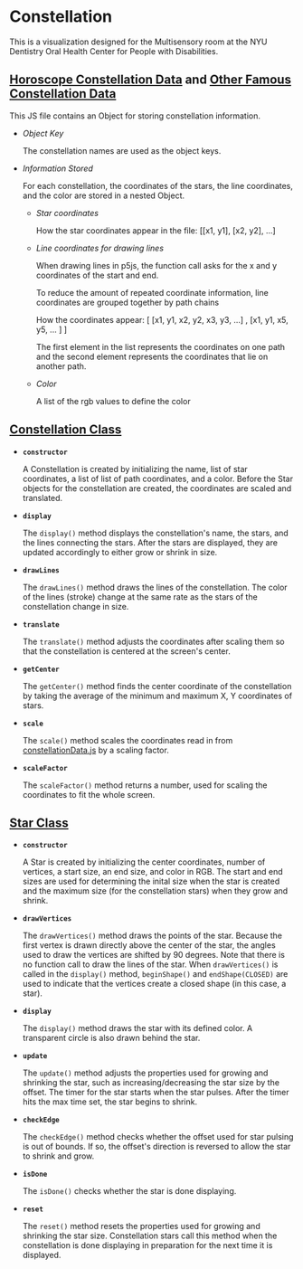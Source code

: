 # Constellation
This is a visualization designed for the Multisensory room at the NYU Dentistry Oral Health Center for People with Disabilities.

## [Horoscope Constellation Data](constellationData.js) and [Other Famous Constellation Data](constellationDataTwo.js)
This JS file contains an Object for storing constellation information. 

* _Object Key_

  The constellation names are used as the object keys. 

* _Information Stored_

  For each constellation, the coordinates of the stars, the line coordinates, and the color are stored in a nested Object.
    * _Star coordinates_
    
      How the star coordinates appear in the file: [[x1, y1], [x2, y2], ...]
     
    * _Line coordinates for drawing lines_
      
      When drawing lines in p5js, the function call asks for the x and y coordinates of the start and end. 
      
      To reduce the amount of repeated coordinate information, line coordinates are grouped together by path chains
      
      How the coordinates appear: [ [x1, y1, x2, y2, x3, y3, ...] , [x1, y1, x5, y5, ... ] ]
      
      The first element in the list represents the coordinates on one path and the second element represents the coordinates that lie on another path.
    * _Color_
      
      A list of the rgb values to define the color

## [Constellation Class](constellation.js)
* **`constructor`**

  A Constellation is created by initializing the name, list of star coordinates, a list of list of path coordinates, and a color. Before the Star objects for the constellation are created, the coordinates are scaled and translated. 

* **`display`**

  The `display()` method displays the constellation's name, the stars, and the lines connecting the stars. After the stars are displayed, they are updated accordingly to either grow or shrink in size. 

* **`drawLines`**

  The `drawLines()` method draws the lines of the constellation. The color of the lines (stroke) change at the same rate as the stars of the constellation change in size. 

* **`translate`**

  The `translate()` method adjusts the coordinates after scaling them so that the constellation is centered at the screen's center. 

* **`getCenter`**

  The `getCenter()` method finds the center coordinate of the constellation by taking the average of the minimum and maximum X, Y coordinates of stars. 

* **`scale`**

  The `scale()` method scales the coordinates read in from [constellationData.js](constellationData.js) by a scaling factor.

* **`scaleFactor`**

  The `scaleFactor()` method returns a number, used for scaling the coordinates to fit the whole screen. 

## [Star Class](star.js)
* **`constructor`**

  A Star is created by initializing the center coordinates, number of vertices, a start size, an end size, and color in RGB. The start and end sizes are used for determining the inital size when the star is created and the maximum size (for the constellation stars) when they grow and shrink. 

* **`drawVertices`**

  The `drawVertices()` method draws the points of the star. Because the first vertex is drawn directly above the center of the star, the angles used to draw the vertices are shifted by 90 degrees. Note that there is no function call to draw the lines of the star. When `drawVertices()` is called in the `display()` method, `beginShape()` and `endShape(CLOSED)` are used to indicate that the vertices create a closed shape (in this case, a star).

* **`display`**

  The `display()` method draws the star with its defined color. A transparent circle is also drawn behind the star.

* **`update`**

  The `update()` method adjusts the properties used for growing and shrinking the star, such as increasing/decreasing the star size by the offset. The timer for the star starts when the star pulses. After the timer hits the max time set, the star begins to shrink. 

* **`checkEdge`**

  The `checkEdge()` method checks whether the offset used for star pulsing is out of bounds. If so, the offset's direction is reversed to allow the star to shrink and grow.  

* **`isDone`**

  The `isDone()` checks whether the star is done displaying. 

* **`reset`**

  The `reset()` method resets the properties used for growing and shrinking the star size. Constellation stars call this method when the constellation is done displaying in preparation for the next time it is displayed. 
